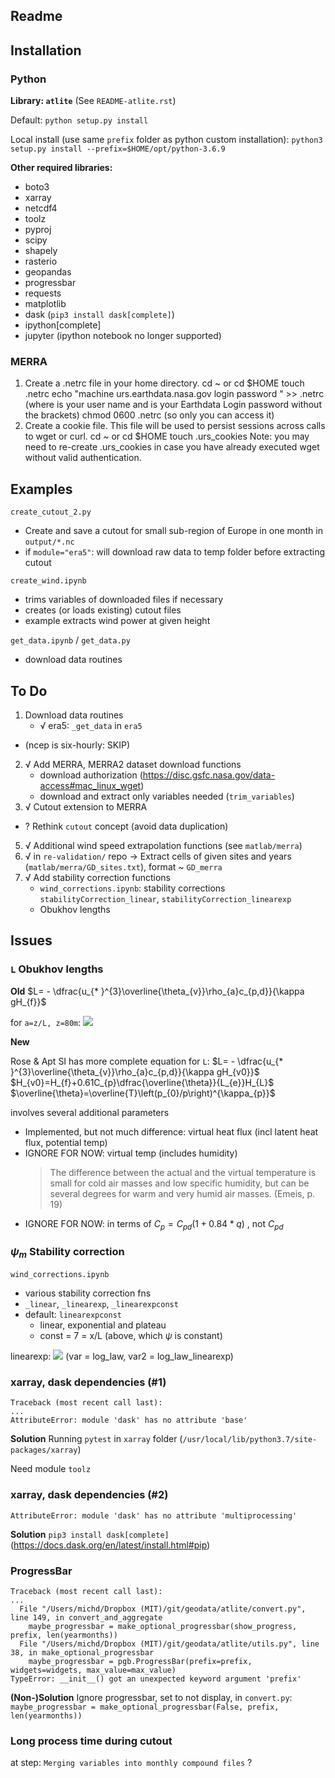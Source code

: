 Readme
-


## Installation

### Python

**Library: `atlite`** (See `README-atlite.rst`)

Default:
`python setup.py install`

Local install (use same `prefix` folder as python custom installation):
`python3 setup.py install --prefix=$HOME/opt/python-3.6.9`


**Other required libraries:**
- boto3
- xarray
- netcdf4
- toolz
- pyproj
- scipy
- shapely
- rasterio
- geopandas
- progressbar
- requests
- matplotlib
- dask (`pip3 install dask[complete]`)
- ipython[complete]
- jupyter (ipython notebook no longer supported)

### MERRA

1. Create a .netrc file in your home directory.
		cd ~ or cd $HOME
		touch .netrc
		echo "machine urs.earthdata.nasa.gov login <uid> password <password>" >> .netrc (where <uid> is your user name and <password> is your Earthdata Login password without the brackets)
		chmod 0600 .netrc (so only you can access it)
2. Create a cookie file. This file will be used to persist sessions across calls to wget or curl.
		cd ~ or cd $HOME
		touch .urs_cookies
		Note: you may need to re-create .urs_cookies in case you have already executed wget without valid authentication.


## Examples

`create_cutout_2.py`
- Create and save a cutout for small sub-region of Europe in one month in `output/*.nc`
- if `module="era5"`: will download raw data to temp folder before extracting cutout

`create_wind.ipynb`
- trims variables of downloaded files if necessary
- creates (or loads existing) cutout files
- example extracts wind power at given height

`get_data.ipynb` / `get_data.py`
- download data routines


## To Do

1. Download data routines
	- √ era5: `_get_data` in `era5`
  - (ncep is six-hourly: SKIP)
2. √ Add MERRA, MERRA2 dataset download functions
	- download authorization (https://disc.gsfc.nasa.gov/data-access#mac_linux_wget)
	- download and extract only variables needed (`trim_variables`)
4. √ Cutout extension to MERRA
 - ? Rethink `cutout` concept (avoid data duplication)
5. √ Additional wind speed extrapolation functions (see `matlab/merra`)
6. √ in `re-validation/` repo → Extract cells of given sites and years (`matlab/merra/GD_sites.txt`), format ~ `GD_merra`
7. √ Add stability correction functions
	- `wind_corrections.ipynb`: stability corrections `stabilityCorrection_linear`, `stabilityCorrection_linearexp`
	- Obukhov lengths



## Issues

### `L` Obukhov lengths

**Old**
$L= - \dfrac{u_{* }^{3}\overline{\theta_{v}}\rho_{a}c_{p,d}}{\kappa gH_{f}}$

for `a=z/L, z=80m`:
![](output/a_example.png)

**New**

Rose & Apt SI has more complete equation for `L`:
$L= - \dfrac{u_{* }^{3}\overline{\theta_{v}}\rho_{a}c_{p,d}}{\kappa gH_{v0}}$
$H_{v0}=H_{f}+0.61C_{p}\dfrac{\overline{\theta}}{L_{e}}H_{L}$
$\overline{\theta}=\overline{T}\left(p_{0}/p\right)^{\kappa_{p}}$

involves several additional parameters
- Implemented, but not much difference: virtual heat flux (incl latent heat flux, potential temp)
- IGNORE FOR NOW: virtual temp (includes humidity)
	> The difference between the actual and the virtual temperature is small for cold air masses and low specific humidity, but can be several degrees for warm and very humid air masses. (Emeis, p. 19)
- IGNORE FOR NOW: in terms of $C_p = C_{pd} (1+0.84*q)$ , not $C_{pd}$

### $\psi_m$ Stability correction

`wind_corrections.ipynb`
- various stability correction fns
- `_linear`, `_linearexp`, `_linearexpconst`
- default: `linearexpconst`
  - linear, exponential and plateau
  - const = 7 = x/L (above, which $\psi$ is constant)

linearexp:
![](output/wsp_flux_linearexp_example.png)
(var = log_law, var2 = log_law_linearexp)


### xarray, dask dependencies (#1)

```
Traceback (most recent call last):
...
AttributeError: module 'dask' has no attribute 'base'
```

**Solution**
Running `pytest` in `xarray` folder (`/usr/local/lib/python3.7/site-packages/xarray`)

Need module `toolz`

### xarray, dask dependencies (#2)

```
AttributeError: module 'dask' has no attribute 'multiprocessing'
```

**Solution**
`pip3 install dask[complete]`
(https://docs.dask.org/en/latest/install.html#pip)

### ProgressBar

```
Traceback (most recent call last):
...
  File "/Users/michd/Dropbox (MIT)/git/geodata/atlite/convert.py", line 149, in convert_and_aggregate
    maybe_progressbar = make_optional_progressbar(show_progress, prefix, len(yearmonths))
  File "/Users/michd/Dropbox (MIT)/git/geodata/atlite/utils.py", line 38, in make_optional_progressbar
    maybe_progressbar = pgb.ProgressBar(prefix=prefix, widgets=widgets, max_value=max_value)
TypeError: __init__() got an unexpected keyword argument 'prefix'
```

**(Non-)Solution**
Ignore progressbar, set to not display, in `convert.py`:
`
maybe_progressbar = make_optional_progressbar(False, prefix, len(yearmonths))
`

### Long process time during cutout
at step: `Merging variables into monthly compound files`
?
